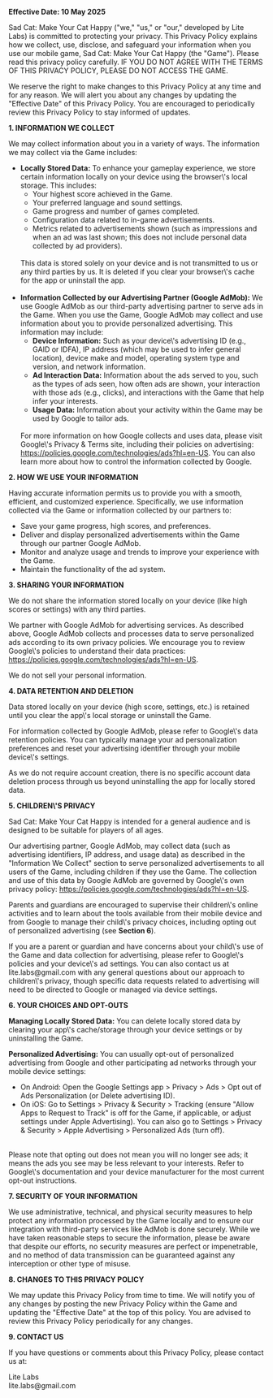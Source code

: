 <p><strong>Effective Date: 10 May 2025</strong></p><p>Sad Cat: Make Your Cat Happy ("we," "us," or "our," developed by Lite Labs) is committed to protecting your privacy. This Privacy Policy explains how we collect, use, disclose, and safeguard your information when you use our mobile game, Sad Cat: Make Your Cat Happy (the "Game"). Please read this privacy policy carefully. IF YOU DO NOT AGREE WITH THE TERMS OF THIS PRIVACY POLICY, PLEASE DO NOT ACCESS THE GAME.</p><p>We reserve the right to make changes to this Privacy Policy at any time and for any reason. We will alert you about any changes by updating the "Effective Date" of this Privacy Policy. You are encouraged to periodically review this Privacy Policy to stay informed of updates.</p><p><strong>1. INFORMATION WE COLLECT</strong></p><p>We may collect information about you in a variety of ways. The information we may collect via the Game includes:</p><ul><li><strong>Locally Stored Data:</strong> To enhance your gameplay experience, we store certain information locally on your device using the browser\'s local storage. This includes:<ul><li>Your highest score achieved in the Game.</li><li>Your preferred language and sound settings.</li><li>Game progress and number of games completed.</li><li>Configuration data related to in-game advertisements.</li><li>Metrics related to advertisements shown (such as impressions and when an ad was last shown; this does not include personal data collected by ad providers).</li></ul><br>This data is stored solely on your device and is not transmitted to us or any third parties by us. It is deleted if you clear your browser\'s cache for the app or uninstall the app.</li><br><li><strong>Information Collected by our Advertising Partner (Google AdMob):</strong> We use Google AdMob as our third-party advertising partner to serve ads in the Game. When you use the Game, Google AdMob may collect and use information about you to provide personalized advertising. This information may include:<ul><li><strong>Device Information:</strong> Such as your device\'s advertising ID (e.g., GAID or IDFA), IP address (which may be used to infer general location), device make and model, operating system type and version, and network information.</li><li><strong>Ad Interaction Data:</strong> Information about the ads served to you, such as the types of ads seen, how often ads are shown, your interaction with those ads (e.g., clicks), and interactions with the Game that help infer your interests.</li><li><strong>Usage Data:</strong> Information about your activity within the Game may be used by Google to tailor ads.</li></ul><br>For more information on how Google collects and uses data, please visit Google\'s Privacy & Terms site, including their policies on advertising: <a href="https://policies.google.com/technologies/ads?hl=en-US" target="_blank" rel="noopener noreferrer">https://policies.google.com/technologies/ads?hl=en-US</a>. You can also learn more about how to control the information collected by Google.</li></ul><p><strong>2. HOW WE USE YOUR INFORMATION</strong></p><p>Having accurate information permits us to provide you with a smooth, efficient, and customized experience. Specifically, we use information collected via the Game or information collected by our partners to:</p><ul><li>Save your game progress, high scores, and preferences.</li><li>Deliver and display personalized advertisements within the Game through our partner Google AdMob.</li><li>Monitor and analyze usage and trends to improve your experience with the Game.</li><li>Maintain the functionality of the ad system.</li></ul><p><strong>3. SHARING YOUR INFORMATION</strong></p><p>We do not share the information stored locally on your device (like high scores or settings) with any third parties.</p><p>We partner with Google AdMob for advertising services. As described above, Google AdMob collects and processes data to serve personalized ads according to its own privacy policies. We encourage you to review Google\'s policies to understand their data practices: <a href="https://policies.google.com/technologies/ads?hl=en-US" target="_blank" rel="noopener noreferrer">https://policies.google.com/technologies/ads?hl=en-US</a>.</p><p>We do not sell your personal information.</p><p><strong>4. DATA RETENTION AND DELETION</strong></p><p>Data stored locally on your device (high score, settings, etc.) is retained until you clear the app\'s local storage or uninstall the Game.</p><p>For information collected by Google AdMob, please refer to Google\'s data retention policies. You can typically manage your ad personalization preferences and reset your advertising identifier through your mobile device\'s settings.</p><p>As we do not require account creation, there is no specific account data deletion process through us beyond uninstalling the app for locally stored data.</p><p><strong>5. CHILDREN\'S PRIVACY</strong></p><p>Sad Cat: Make Your Cat Happy is intended for a general audience and is designed to be suitable for players of all ages.</p><p>Our advertising partner, Google AdMob, may collect data (such as advertising identifiers, IP address, and usage data) as described in the "Information We Collect" section to serve personalized advertisements to all users of the Game, including children if they use the Game. The collection and use of this data by Google AdMob are governed by Google\'s own privacy policy: <a href="https://policies.google.com/technologies/ads?hl=en-US" target="_blank" rel="noopener noreferrer">https://policies.google.com/technologies/ads?hl=en-US</a>.</p><p>Parents and guardians are encouraged to supervise their children\'s online activities and to learn about the tools available from their mobile device and from Google to manage their child\'s privacy choices, including opting out of personalized advertising (see <strong>Section 6</strong>).</p><p>If you are a parent or guardian and have concerns about your child\'s use of the Game and data collection for advertising, please refer to Google\'s policies and your device\'s ad settings. You can also contact us at lite.labs@gmail.com with any general questions about our approach to children\'s privacy, though specific data requests related to advertising will need to be directed to Google or managed via device settings.</p><p><strong>6. YOUR CHOICES AND OPT-OUTS</strong></p><p><strong>Managing Locally Stored Data:</strong> You can delete locally stored data by clearing your app\'s cache/storage through your device settings or by uninstalling the Game.</p><p><strong>Personalized Advertising:</strong> You can usually opt-out of personalized advertising from Google and other participating ad networks through your mobile device settings:<ul><li>On Android: Open the Google Settings app > Privacy > Ads > Opt out of Ads Personalization (or Delete advertising ID).</li><li>On iOS: Go to Settings > Privacy & Security > Tracking (ensure "Allow Apps to Request to Track" is off for the Game, if applicable, or adjust settings under Apple Advertising). You can also go to Settings > Privacy & Security > Apple Advertising > Personalized Ads (turn off).</li></ul><br>Please note that opting out does not mean you will no longer see ads; it means the ads you see may be less relevant to your interests. Refer to Google\'s documentation and your device manufacturer for the most current opt-out instructions.</p><p><strong>7. SECURITY OF YOUR INFORMATION</strong></p><p>We use administrative, technical, and physical security measures to help protect any information processed by the Game locally and to ensure our integration with third-party services like AdMob is done securely. While we have taken reasonable steps to secure the information, please be aware that despite our efforts, no security measures are perfect or impenetrable, and no method of data transmission can be guaranteed against any interception or other type of misuse.</p><p><strong>8. CHANGES TO THIS PRIVACY POLICY</strong></p><p>We may update this Privacy Policy from time to time. We will notify you of any changes by posting the new Privacy Policy within the Game and updating the "Effective Date" at the top of this policy. You are advised to review this Privacy Policy periodically for any changes.</p><p><strong>9. CONTACT US</strong></p><p>If you have questions or comments about this Privacy Policy, please contact us at:</p><p>Lite Labs<br>lite.labs@gmail.com</p>
